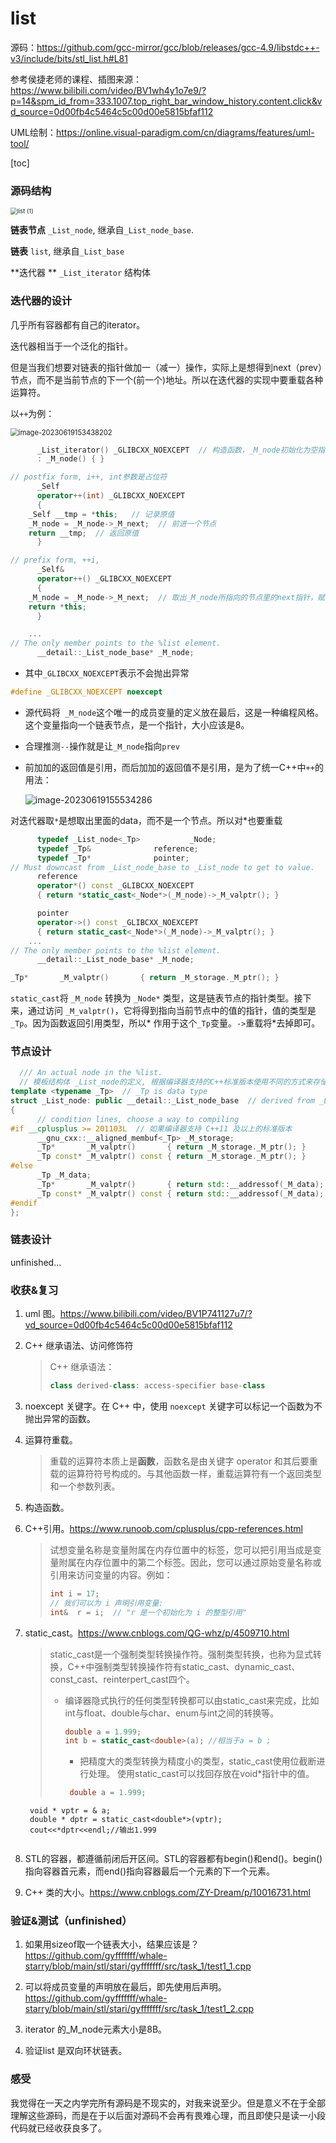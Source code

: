 # list

源码：https://github.com/gcc-mirror/gcc/blob/releases/gcc-4.9/libstdc++-v3/include/bits/stl_list.h#L81

参考侯捷老师的课程、插图来源：https://www.bilibili.com/video/BV1wh4y1o7e9/?p=14&spm_id_from=333.1007.top_right_bar_window_history.content.click&vd_source=0d00fb4c5464c5c00d00e5815bfaf112

UML绘制：https://online.visual-paradigm.com/cn/diagrams/features/uml-tool/


[toc]

### 源码结构

<img src="./images/1_1.png" alt="list (1)" style="zoom: 67%;" />

**链表节点**     `_List_node`, 继承自`_List_node_base`.

**链表**            `list`,  继承自`_List_base`

**迭代器 **       `_List_iterator` 结构体

### 迭代器的设计

几乎所有容器都有自己的iterator。

迭代器相当于一个泛化的指针。

但是当我们想要对链表的指针做加一（减一）操作，实际上是想得到next（prev）节点，而不是当前节点的下一个(前一个)地址。所以在迭代器的实现中要重载各种运算符。

以`++`为例：

<img src="./images/1_2.png" alt="image-20230619153438202" style="zoom:80%;" />



```C++
      _List_iterator() _GLIBCXX_NOEXCEPT  // 构造函数，_M_node初始化为空指针
      : _M_node() { }

// postfix form, i++, int参数是占位符
	  _Self
      operator++(int) _GLIBCXX_NOEXCEPT
      {
	_Self __tmp = *this;   // 记录原值
	_M_node = _M_node->_M_next;  // 前进一个节点
	return __tmp;  // 返回原值
      }

// prefix form, ++i, 
      _Self&
      operator++() _GLIBCXX_NOEXCEPT
      {
	_M_node = _M_node->_M_next;  // 取出_M_node所指向的节点里的next指针，赋给_M_node本身，相当于让_M_node指向下一个节点
	return *this;
      }

	...
// The only member points to the %list element.
      __detail::_List_node_base* _M_node;
```

- 其中`_GLIBCXX_NOEXCEPT`表示不会抛出异常

```C++
#define _GLIBCXX_NOEXCEPT noexcept
```

- 源代码将` _M_node`这个唯一的成员变量的定义放在最后，这是一种编程风格。这个变量指向一个链表节点，是一个指针，大小应该是8。

- 合理推测`--`操作就是让`_M_node`指向`prev`

- 前加加的返回值是引用，而后加加的返回值不是引用，是为了统一C++中`++`的用法：

  ![image-20230619155534286](./images/1_3.png)

对迭代器取`*`是想取出里面的data，而不是一个节点。所以对\*也要重载

```C++
	  typedef _List_node<_Tp>			_Node;      
	  typedef _Tp&				reference;
	  typedef _Tp*				pointer;	
// Must downcast from _List_node_base to _List_node to get to value.
      reference
      operator*() const _GLIBCXX_NOEXCEPT
      { return *static_cast<_Node*>(_M_node)->_M_valptr(); }

      pointer
      operator->() const _GLIBCXX_NOEXCEPT
      { return static_cast<_Node*>(_M_node)->_M_valptr(); }
	...
// The only member points to the %list element.
      __detail::_List_node_base* _M_node;
```
```C++
_Tp*       _M_valptr()       { return _M_storage._M_ptr(); }
```
`static_cast`将 `_M_node` 转换为 `_Node*` 类型，这是链表节点的指针类型。接下来，通过访问 `_M_valptr()`，它将得到指向当前节点中的值的指针，值的类型是`_Tp`。因为函数返回引用类型，所以\* 作用于这个`_Tp`变量。`->`重载将\*去掉即可。



### 节点设计

```c++
  /// An actual node in the %list.
  // 模板结构体 _List_node的定义, 根据编译器支持的C++标准版本使用不同的方式来存储节点数据
template <typename _Tp>  // _Tp is data type
struct _List_node: public __detail::_List_node_base  // derived from _List_node_base
{
      // condition lines, choose a way to compiling
#if __cplusplus >= 201103L  // 如果编译器支持 C++11 及以上的标准版本
      __gnu_cxx::__aligned_membuf<_Tp> _M_storage;
      _Tp*       _M_valptr()       { return _M_storage._M_ptr(); }
      _Tp const* _M_valptr() const { return _M_storage._M_ptr(); }
#else
      _Tp _M_data;
      _Tp*       _M_valptr()       { return std::__addressof(_M_data); }
      _Tp const* _M_valptr() const { return std::__addressof(_M_data); }
#endif
};
```



### 链表设计

unfinished...



### 收获&复习

1. uml 图。https://www.bilibili.com/video/BV1P741127u7/?vd_source=0d00fb4c5464c5c00d00e5815bfaf112

2. C++ 继承语法、访问修饰符

   > C++ 继承语法：
   >
   > ```C++
   > class derived-class: access-specifier base-class
   > ```

3. noexcept 关键字。在 C++ 中，使用 `noexcept` 关键字可以标记一个函数为不抛出异常的函数。

4. 运算符重载。

   > 重载的运算符本质上是**函数**，函数名是由关键字 operator 和其后要重载的运算符符号构成的。与其他函数一样，重载运算符有一个返回类型和一个参数列表。

5. 构造函数。

6. C++引用。https://www.runoob.com/cplusplus/cpp-references.html

   > 试想变量名称是变量附属在内存位置中的标签，您可以把引用当成是变量附属在内存位置中的第二个标签。因此，您可以通过原始变量名称或引用来访问变量的内容。例如：
   >
   > ```C++
   > int i = 17;
   > // 我们可以为 i 声明引用变量:
   > int&  r = i;  // "r 是一个初始化为 i 的整型引用"
   > ```

7. static_cast。https://www.cnblogs.com/QG-whz/p/4509710.html

   > static_cast是一个强制类型转换操作符。强制类型转换，也称为显式转换，C++中强制类型转换操作符有static_cast、dynamic_cast、const_cast、reinterpert_cast四个。
   >
   > - 编译器隐式执行的任何类型转换都可以由static_cast来完成，比如int与float、double与char、enum与int之间的转换等。
   >
   >   ```C++
   >   double a = 1.999;
   >   int b = static_cast<double>(a); //相当于a = b ;
   >   ```
   >   - 把精度大的类型转换为精度小的类型，static_cast使用位截断进行处理。
   >   使用static_cast可以找回存放在void\*指针中的值。
   >   ```C++
   >    double a = 1.999;
        void * vptr = & a;
        double * dptr = static_cast<double*>(vptr);
        cout<<*dptr<<endl;//输出1.999  
   >   ```

8. STL的容器，都遵循前闭后开区间。STL的容器都有begin()和end()。begin()指向容器首元素，而end()指向容器最后一个元素的下一个元素。
9. C++ 类的大小。https://www.cnblogs.com/ZY-Dream/p/10016731.html


### 验证&测试（unfinished）

1. 如果用sizeof取一个链表大小，结果应该是？https://github.com/gyfffffff/whale-starry/blob/main/stl/stari/gyfffffff/src/task_1/test1_1.cpp

2. 可以将成员变量的声明放在最后，即先使用后声明。https://github.com/gyfffffff/whale-starry/blob/main/stl/stari/gyfffffff/src/task_1/test1_2.cpp
3. iterator 的_M_node元素大小是8B。
4. 验证list 是双向环状链表。

### 感受

我觉得在一天之内学完所有源码是不现实的，对我来说至少。但是意义不在于全部理解这些源码，而是在于以后面对源码不会再有畏难心理，而且即使只是读一小段代码就已经收获良多了。